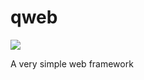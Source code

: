 qweb
====

<a href="https://travis-ci.org/guileen/qweb"><img src="https://api.travis-ci.org/guileen/qweb.png"></a>

A very simple web framework

